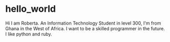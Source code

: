 # hello_world
Hi I am Roberta. 
An Information Technology Student in level 300, 
I'm from Ghana in the West of Africa.
I want to be a skilled programmer in the future.
I like python and ruby.
